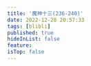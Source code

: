 ```yaml
---
title: '魔神十三(236-240)'
date: 2022-12-28 20:57:33
tags: [blibli]
published: true
hideInList: false
feature: 
isTop: false
---
```

<iframe  
 height=850 
 width=90% 
 src=""  
 frameborder=0  
 allowfullscreen>
 </iframe>
<iframe  
 height=850 
 width=90% 
 src="" 
 frameborder=0  
 allowfullscreen>
 </iframe>
<iframe  
 height=850 
 width=90% 
 src=""
 frameborder=0  
 allowfullscreen>
 </iframe>
<iframe  
 height=850 
 width=90% 
 src=""
 frameborder=0  
 allowfullscreen>
 </iframe>
<iframe  
 height=850 
 width=90% 
 src="" 
 frameborder=0  
 allowfullscreen>
 </iframe>
